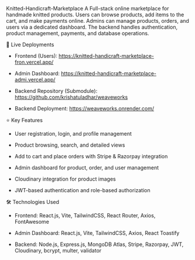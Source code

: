 Knitted-Handicraft-Marketplace
A Full-stack online marketplace for handmade knitted products. Users can browse products, add items to the cart, and make payments online. Admins can manage products, orders, and users via a dedicated dashboard. The backend handles authentication, product management, payments, and database operations.

🔗 Live Deployments

* Frontend (Users): https://knitted-handicraft-marketplace-fron.vercel.app/

* Admin Dashboard: https://knitted-handicraft-marketplace-admi.vercel.app/

* Backend Repository (Submodule): https://github.com/krishatuladhar/weaveworks

* Backend Deployment: https://weaveworks.onrender.com/

⭐ Key Features

* User registration, login, and profile management

* Product browsing, search, and detailed views

* Add to cart and place orders with Stripe & Razorpay integration

* Admin dashboard for product, order, and user management

* Cloudinary integration for product images

* JWT-based authentication and role-based authorization

🛠 Technologies Used

* Frontend: React.js, Vite, TailwindCSS, React Router, Axios, FontAwesome

* Admin Dashboard: React.js, Vite, TailwindCSS, Axios, React Toastify

* Backend: Node.js, Express.js, MongoDB Atlas, Stripe, Razorpay, JWT, Cloudinary, bcrypt, multer, validator

